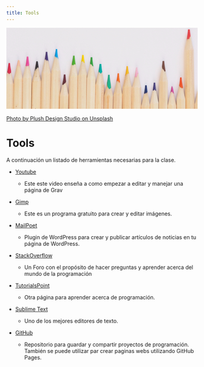 ```yaml
---
title: Tools
---
```


![](plush-design-studio-483666-unsplash2.jpg)

[Photo by Plush Design Studio on Unsplash](https://unsplash.com/photos/l3N9Q27zULw)


# **Tools**

A continuación un listado de herramientas necesarias para la clase.


* [Youtube](https://youtu.be/3nGqaPl4i-M)

	* Este este video enseña a como empezar a editar y manejar una página de Grav


* [Gimp](https://www.gimp.org/)

	* Este es un programa gratuito para crear y editar imágenes.


* [MailPoet](https://www.mailpoet.com/)
	* Plugin de WordPress para crear y publicar artículos de noticias en tu página de WordPress.

* [StackOverflow](https://stackoverflow.com/)
	* Un Foro con el propósito de hacer preguntas y aprender acerca del mundo de la programación

* [TutorialsPoint](https://www.tutorialspoint.com/)
	* Otra página para aprender acerca de programación.
	
* [Sublime Text](https://www.sublimetext.com/)
	* Uno de los mejores editores de texto.

* [GitHub](https://github.com)
	* Repositorio para guardar y compartir proyectos de programación. También se puede utilizar par crear paginas webs utilizando GitHub Pages.
